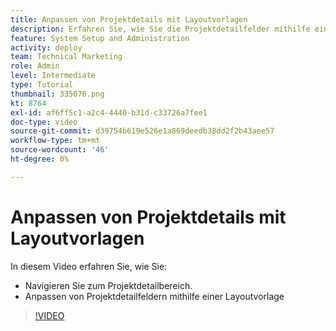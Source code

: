 ```yaml
---
title: Anpassen von Projektdetails mit Layoutvorlagen
description: Erfahren Sie, wie Sie die Projektdetailfelder mithilfe einer Layoutvorlage anpassen.
feature: System Setup and Administration
activity: deploy
team: Technical Marketing
role: Admin
level: Intermediate
type: Tutorial
thumbnail: 335076.png
kt: 8764
exl-id: af6ff5c1-a2c4-4440-b31d-c33726a7fee1
doc-type: video
source-git-commit: d39754b619e526e1a869deedb38dd2f2b43aee57
workflow-type: tm+mt
source-wordcount: '46'
ht-degree: 0%

---
```


# Anpassen von Projektdetails mit Layoutvorlagen

In diesem Video erfahren Sie, wie Sie:

* Navigieren Sie zum Projektdetailbereich.
* Anpassen von Projektdetailfeldern mithilfe einer Layoutvorlage

>[!VIDEO](https://video.tv.adobe.com/v/335076/?quality=12)
